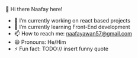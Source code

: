 👋  Hi there Naafay here!
- 🔭 I’m currently working on react based projects
- 🌱 I’m currently learning Front-End development
- 📫 How to reach me: naafayawan57@gmail.com
- 😄 Pronouns: He/Him
- ⚡ Fun fact: TODO:// insert funny quote

